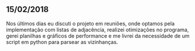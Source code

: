 ## 15/02/2018

Nos últimos dias eu discuti o projeto em reuniões, onde optamos pela implementação com listas de adjacência, realizei
otimizações no programa, gerei planilhas e gráficos de performance e me livrei da necessidade de um script em python para
parsear as vizinhanças.  
